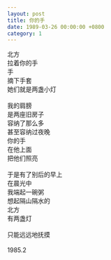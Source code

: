 ```yaml
---
layout: post
title: 你的手
date: 1989-03-26 00:00:00 +0800
category: 1
---
```


北方<br>
拉着你的手<br>
手<br>
摘下手套<br>
她们就是两盏小灯<br>
<br>
我的肩膀<br>
是两座旧房子<br>
容纳了那么多<br>
甚至容纳过夜晚<br>
你的手<br>
在他上面<br>
把他们照亮<br>
<br>
于是有了别后的早上<br>
在晨光中<br>
我端起一碗粥<br>
想起隔山隔水的<br>
北方<br>
有两盏灯<br>
<br>
只能远远地抚摸<br>
<br>
1985.2